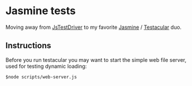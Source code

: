 # Jasmine tests

Moving away from [JsTestDriver](http://code.google.com/p/js-test-driver/) to my favorite [Jasmine](http://pivotal.github.com/jasmine/) / [Testacular](http://vojtajina.github.com/testacular/) duo.

## Instructions
Before you run testacular you may want to start the simple web file server, used for testing dynamic loading:  

```shell
$node scripts/web-server.js
```
